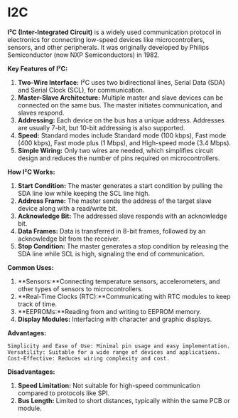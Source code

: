 # I2C
**I²C (Inter-Integrated Circuit)** is a widely used communication protocol in electronics for connecting low-speed devices like microcontrollers, sensors, and other peripherals. It was originally developed by Philips Semiconductor (now NXP Semiconductors) in 1982.

**Key Features of I²C:**

1. **Two-Wire Interface:** I²C uses two bidirectional lines, Serial Data (SDA) and Serial Clock (SCL), for communication.
2. **Master-Slave Architecture:** Multiple master and slave devices can be connected on the same bus. The master initiates communication, and slaves respond.
3. **Addressing:** Each device on the bus has a unique address. Addresses are usually 7-bit, but 10-bit addressing is also supported.
4. **Speed:** Standard modes include Standard mode (100 kbps), Fast mode (400 kbps), Fast mode plus (1 Mbps), and High-speed mode (3.4 Mbps).
5. **Simple Wiring:** Only two wires are needed, which simplifies circuit design and reduces the number of pins required on microcontrollers.

**How I²C Works:**

1. **Start Condition:** The master generates a start condition by pulling the SDA line low while keeping the SCL line high.
2. **Address Frame:** The master sends the address of the target slave device along with a read/write bit.
3. **Acknowledge Bit:** The addressed slave responds with an acknowledge bit.
4. **Data Frames:** Data is transferred in 8-bit frames, followed by an acknowledge bit from the receiver.
5. **Stop Condition:** The master generates a stop condition by releasing the SDA line while SCL is high, signaling the end of communication.


**Common Uses:**
1. **Sensors:**Connecting temperature sensors, accelerometers, and other types of sensors to microcontrollers.
2. **Real-Time Clocks (RTC):**Communicating with RTC modules to keep track of time.
3. **EEPROMs:**Reading from and writing to EEPROM memory.
4. **Display Modules:** Interfacing with character and graphic displays.

**Advantages:**

    Simplicity and Ease of Use: Minimal pin usage and easy implementation.
    Versatility: Suitable for a wide range of devices and applications.
    Cost-Effective: Reduces wiring complexity and cost.
    
**Disadvantages:**
1. **Speed Limitation:** Not suitable for high-speed communication compared to protocols like SPI.
2. **Bus Length:** Limited to short distances, typically within the same PCB or module.
